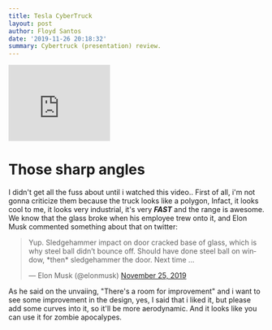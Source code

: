 ```yaml
---
title: Tesla CyberTruck
layout: post
author: Floyd Santos
date: '2019-11-26 20:18:32'
summary: Cybertruck (presentation) review.
---
```


<iframe width="200px" height="auto" src="https://www.youtube.com/embed/m7atGkba-Z8" frameborder="0" allow="accelerometer; autoplay; encrypted-media; gyroscope; picture-in-picture" allowfullscreen></iframe>

# Those sharp angles
I didn't get all the fuss about until i watched this video.. First of all, i'm not gonna criticize them because the truck looks like a polygon, Infact, it looks cool to me, it looks very industrial, it's very ***FAST*** and the range is awesome. We know that the glass broke when his employee trew onto it, and Elon Musk commented something about that on twitter:

<blockquote class="twitter-tweet"><p lang="en" dir="ltr">Yup. Sledgehammer impact on door cracked base of glass, which is why steel ball didn’t bounce off. Should have done steel ball on window, *then* sledgehammer the door. Next time …</p>&mdash; Elon Musk (@elonmusk) <a href="https://twitter.com/elonmusk/status/1198772995021406209?ref_src=twsrc%5Etfw">November 25, 2019</a></blockquote> <script async src="https://platform.twitter.com/widgets.js" charset="utf-8"></script>

As he said on the unvaiing, "There's a room for improvement" and i want to see some improvement in the design, yes, I said that i liked it, but please add some curves into it, so it'll be more aerodynamic. And it looks like you can use it for zombie apocalypes.